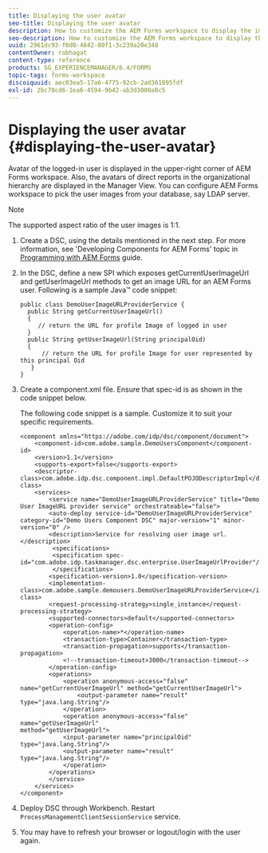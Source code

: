 ```yaml
---
title: Displaying the user avatar
seo-title: Displaying the user avatar
description: How to customize the AEM Forms workspace to display the image of a logged-in user.
seo-description: How to customize the AEM Forms workspace to display the image of a logged-in user.
uuid: 2961dc93-f0d0-4842-80f1-3c239a20e348
contentOwner: robhagat
content-type: reference
products: SG_EXPERIENCEMANAGER/6.4/FORMS
topic-tags: forms-workspace
discoiquuid: aec03ea5-17a6-4775-92cb-2ad361895fdf
exl-id: 2bc70cd6-1ea6-4594-9b42-ab3d3000a0c5
---
```

# Displaying the user avatar {#displaying-the-user-avatar}

Avatar of the logged-in user is displayed in the upper-right corner of AEM Forms workspace. Also, the avatars of direct reports in the organizational hierarchy are displayed in the Manager View. You can configure AEM Forms workspace to pick the user images from your database, say LDAP server.

>[!NOTE]
>
>The supported aspect ratio of the user images is 1:1.

1. Create a DSC, using the details mentioned in the next step. For more information, see 'Developing Components for AEM Forms' topic in [Programming with AEM Forms](https://www.adobe.com/go/learn_aemforms_programming_63) guide.
1. In the DSC, define a new SPI which exposes getCurrentUserImageUrl and getUserImageUrl methods to get an image URL for an AEM Forms user. Following is a sample Java™ code snippet:

   ```as3
   public class DemoUserImageURLProviderService { 
     public String getCurrentUserImageUrl() 
     { 
        // return the URL for profile Image of logged in user 
     } 
     public String getUserImageUrl(String principalOid) 
     { 
         // return the URL for profile Image for user represented by this principal Oid 
      } 
   }
   ```

1. Create a component.xml file. Ensure that spec-id is as shown in the code snippet below.

   The following code snippet is a sample. Customize it to suit your specific requirements.

   ```as3
   <component xmlns="https://adobe.com/idp/dsc/component/document"> 
       <component-id>com.adobe.sample.DemoUsersComponent</component-id> 
       <version>1.1</version> 
       <supports-export>false</supports-export> 
       <descriptor-class>com.adobe.idp.dsc.component.impl.DefaultPOJODescriptorImpl</descriptor-class> 
       <services> 
           <service name="DemoUserImageURLProviderService" title="Demo User ImageURL provider service" orchestrateable="false"> 
           <auto-deploy service-id="DemoUserImageURLProviderService" category-id="Demo Users Component DSC" major-version="1" minor-version="0" /> 
           <description>Service for resolving user image url.</description> 
            <specifications> 
            <specification spec-id="com.adobe.idp.taskmanager.dsc.enterprise.UserImageUrlProvider"/> 
            </specifications> 
           <specification-version>1.0</specification-version> 
           <implementation-class>com.adobe.sample.demousers.DemoUserImageURLProviderService</implementation-class> 
           <request-processing-strategy>single_instance</request-processing-strategy> 
           <supported-connectors>default</supported-connectors> 
           <operation-config> 
               <operation-name>*</operation-name> 
               <transaction-type>Container</transaction-type> 
               <transaction-propagation>supports</transaction-propagation> 
               <!--transaction-timeout>3000</transaction-timeout--> 
           </operation-config> 
           <operations> 
               <operation anonymous-access="false" name="getCurrentUserImageUrl" method="getCurrentUserImageUrl"> 
                   <output-parameter name="result" type="java.lang.String"/> 
               </operation> 
               <operation anonymous-access="false" name="getUserImageUrl" 
   method="getUserImageUrl"> 
               <input-parameter name="principalOid" type="java.lang.String"/> 
               <output-parameter name="result" type="java.lang.String"/> 
               </operation> 
           </operations> 
           </service> 
       </services>
   </component>
   ```

1. Deploy DSC through Workbench. Restart `ProcessManagementClientSessionService` service.
1. You may have to refresh your browser or logout/login with the user again.
